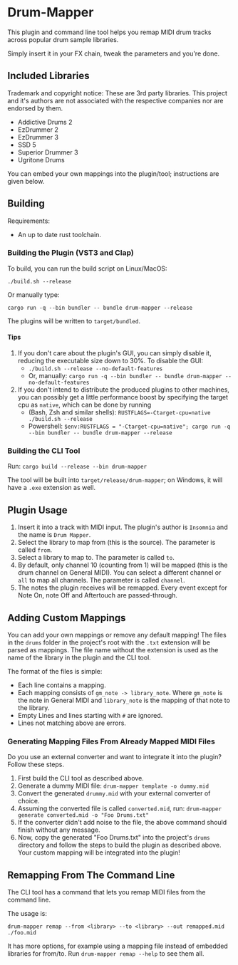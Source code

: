 # Drum-Mapper
This plugin and command line tool helps you remap MIDI drum tracks across popular drum sample libraries.

Simply insert it in your FX chain, tweak the parameters and you're done.

## Included Libraries
Trademark and copyright notice: These are 3rd party libraries. This project and it's authors are not associated with the respective companies nor are endorsed by them.

- Addictive Drums 2
- EzDrummer 2
- EzDrummer 3
- SSD 5
- Superior Drummer 3
- Ugritone Drums

You can embed your own mappings into the plugin/tool; instructions are given below.

## Building
Requirements:
- An up to date rust toolchain.

### Building the Plugin (VST3 and Clap)
To build, you can run the build script on Linux/MacOS:

`./build.sh --release`

Or manually type:

`cargo run -q --bin bundler -- bundle drum-mapper --release`

The plugins will be written to `target/bundled`.

#### Tips
1. If you don't care about the plugin's GUI, you can simply disable it, reducing the executable size down to 30%. To disable the GUI:
	- `./build.sh --release --no-default-features`
	- Or, manually: `cargo run -q --bin bundler -- bundle drum-mapper --no-default-features`
2. If you don't intend to distribute the produced plugins to other machines, you can possibly get a little performance boost by specifying the target cpu as `native`, which can be done by running
	- (Bash, Zsh and similar shells): `RUSTFLAGS=-Ctarget-cpu=native ./build.sh --release`
	- Powershell: `$env:RUSTFLAGS = "-Ctarget-cpu=native"; cargo run -q --bin bundler -- bundle drum-mapper --release`

### Building the CLI Tool
Run:
`cargo build --release --bin drum-mapper`

The tool will be built into `target/release/drum-mapper`; on Windows, it will have a `.exe` extension as well.

## Plugin Usage
1. Insert it into a track with MIDI input. The plugin's author is `Insomnia` and the name is `Drum Mapper`.
2. Select the library to map from (this is the source). The parameter is called `from`.
3. Select a library to map to. The parameter is called `to`.
4. By default, only channel 10 (counting from 1) will be mapped (this is the drum channel on General MIDI). You can select a different channel or `all` to map all channels. The parameter is called `channel`.
5. The notes the plugin receives will be remapped. Every event except for Note On, note Off and Aftertouch are passed-through.

## Adding Custom Mappings
You can add your own mappings or remove any default mapping!
The files in the `drums` folder in the project's root with the `.txt` extension will be parsed as mappings.
The file name without the extension is used as the name of the library in the plugin and the CLI tool.

The format of the files is simple:
- Each line contains a mapping.
- Each mapping consists of `gm_note -> library_note`. Where `gm_note` is the note in General MIDI and `library_note` is the mapping of that note to the library.
- Empty Lines and lines starting with `#` are ignored.
- Lines not matching above are errors.

### Generating Mapping Files From Already Mapped MIDI Files
Do you use an external converter and want to integrate it into the plugin? Follow these steps.
1. First build the CLI tool as described above.
2. Generate a dummy MIDI file:
	`drum-mapper template -o dummy.mid`
3. Convert the generated `drummy.mid` with your external converter of choice.
4. Assuming the converted file is called `converted.mid`, run:
	`drum-mapper generate converted.mid -o "Foo Drums.txt"`
5. If the converter didn't add noise to the file, the above command should finish without any message.
6. Now, copy the generated "Foo Drums.txt" into the project's `drums` directory and follow the steps to build the plugin as described above. Your custom mapping will be integrated into the plugin!

## Remapping From The Command Line
The CLI tool has a command that lets you remap MIDI files from the command line.

The usage is:

`drum-mapper remap --from <library> --to <library> --out remapped.mid ./foo.mid`

It has more options, for example using a mapping file instead of embedded libraries for from/to. Run `drum-mapper remap --help` to see them all.
